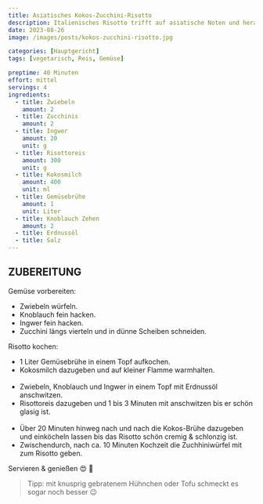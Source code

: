 ```yaml
---
title: Asiatisches Kokos-Zucchini-Risotto
description: Italienisches Risotto trifft auf asiatische Noten und heraus kommt ein herrlich leckeres, leichtes, vegetarisches Risotto.
date: 2023-08-26
image: /images/posts/kokos-zucchini-risotto.jpg

categories: [Hauptgericht]
tags: [vegetarisch, Reis, Gemüse]

preptime: 40 Minuten
effort: mittel
servings: 4
ingredients:
  - title: Zwiebeln
    amount: 2
  - title: Zucchinis
    amount: 2
  - title: Ingwer
    amount: 20
    unit: g
  - title: Risottoreis
    amount: 300
    unit: g
  - title: Kokosmilch
    amount: 400
    unit: ml
  - title: Gemüsebrühe
    amount: 1
    unit: Liter
  - title: Knoblauch Zehen
    amount: 2
  - title: Erdnussöl
  - title: Salz
---
```


## ZUBEREITUNG

Gemüse vorbereiten:

- Zwiebeln würfeln.
- Knoblauch fein hacken.
- Ingwer fein hacken.
- Zucchini längs vierteln und in dünne Scheiben schneiden.

Risotto kochen:

- 1 Liter Gemüsebrühe in einem Topf aufkochen.
- Kokosmilch dazugeben und auf kleiner Flamme warmhalten.<br><br>
- Zwiebeln, Knoblauch und Ingwer in einem Topf mit Erdnussöl anschwitzen.
- Risottoreis dazugeben und 1 bis 3 Minuten mit anschwitzen bis er schön glasig ist.<br><br>
- Über 20 Minuten hinweg nach und nach die Kokos-Brühe dazugeben und einköcheln lassen bis das Risotto schön cremig & schlonzig ist.
- Zwischendurch, nach ca. 10 Minuten Kochzeit die Zuchhiniwürfel mit zum Risotto geben.

Servieren & genießen 😍 🍚

> Tipp: mit knusprig gebratenem Hühnchen oder Tofu schmeckt es sogar noch besser 😉
